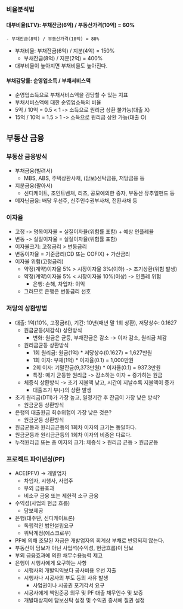 ### 비율분석법
#### 대부비율(LTV): 부채잔금(6억) / 부동산가격(10억) = 60%
    - 부채잔금(8억) / 부동산가격(10억) = 80%
- 부채비율: 부채잔금(6억) / 지분(4억) = 150%
    - 부채잔금(8억) / 지분(2억) = 400%
- 대부비율이 높아지면 부채비율도 높아진다.
#### 부채감당률: 순영업소득 / 부채서비스액
- 순영업소득으로 부채서비스액을 감당할 수 있는 지표
- 부채서비스액에 대한 순영업소득의 비율
- 5억 / 10억 = 0.5 < 1 -> 소득으로 원리금 상환 불가능(대출 X)
- 15억 / 10억 = 1.5 > 1 -> 소득으로 원리금 상환 가능(대출 O)

## 부동산 금융
### 부동산 금융방식
- 부채금융(빌려서)
    - MBS, ABS, 주택상환사채, (담보)신탁금융, 저당금융 등
- 지분금융(팔아서)
    - 신디케이트, 조인트벤처, 리츠, 공모에의한 증자, 부동산 뮤추얼펀드 등
- 메자닌금융: 배당 우선주, 신주인수권부사채, 전환사채 등
### 이자율
- 고정 -> 명목이자율 = 실질이자율(위험률 포함) + 예상 인플레율
- 변동 -> 실질이자율 = 실질이자율(위험률 포함)
- 이자율크기: 고정금리 > 변동금리
- 변동이자율 = 기준금리(CD 또는 COFIX) + 가산금리
- 이자율 위험(고정금리)
    - 약정(계약)이자율 5% > 시장이자율 3%(이하) -> 조기상환(위험 발생)
    - 약정(계약)이자율 5% < 시장이자율 10%(이상) -> 인플레 위험
        - 은행: 손해, 차입자: 이익
    - 그러므로 은행은 변동금리 선호
### 저당의 상환방법
- 대출: 1억(10%, 고정금리), 기간: 10년(매년 말 1회 상환), 저당상수: 0.1627
    - 원금균등(체감식) 상환방식
        - 변화: 원금은 균등, 부채잔금은 감소 -> 이자 감소, 원리금 체감
    - 원리금균등 상환방식
        - 1회 원리금: 원금(1억) * 저당상수(0.1627) = 1,627만원
        - 1회 이자: 부채(1억) * 이자율(0.1) = 1,000만원
        - 2회 이자: 기말잔금(9,373만원) * 이자율(0.1) = 937.3만원
        - 특징: 매기 균등한 원리금 -> 감소하는 이자 + 증가하는 원금
    - 체증식 상환방식 -> 초기 지불액 낮고, 시간이 지날수록 지불액이 증가
        - 대출초기 부(-)의 상환 발생
- 초기 원리금(DTI)가 가장 높고, 일정기간 후 잔금이 가장 낮은 방식?
    - 원금균등 상환방식
- 은행의 대출원금 회수위험이 가장 낮은 것은?
    - 원금균등 상환방식
- 원금균등과 원리금균등의 1회차 이자의 크기는 동일하다.
- 원금균등과 원리금균등의 1회차 이자의 비중은 다르다. 
- 누적원리금 또는 총 이자의 크기: 체증식 > 원리금 균등 > 원금균등
### 프로젝트 파이낸싱(PF)
- ACE(PFV) -> 개발업자
    - 차입자, 시행사, 사업주
    - 부외 금융효과
    - 비소구 금융 또는 제한적 소구 금융
- 수익성(사업의 현금 흐름)
    - 담보제공
- 은행(대주단, 신디케이트론)
    - 독립적인 법인설립요구
    - 위탁계정(에스크로우)
- PF에 의해 조달된 자금은 개발업자의 회계상 부채로 반영되지 않는다.
- 부동산이 담보가 아닌 사업석(수익성, 현금흐름)이 담보
- 부외 금융효과에 의한 채무수용능력 제고
- 은행이 시행사에게 요구하는 사항
    - 시행사의 개발익익보다 공사비용 우선 지출
    - 시행사나 시공사의 부도 등의 사유 발생
        - 사업권이나 시공권 포기각서 요구
    - 시공사에게 책임준공 의무 및 PF 대출 채무인수 및 보증
    - 개발대상지에 담보신탁 설정 및 수익권 증서에 질권 설정
